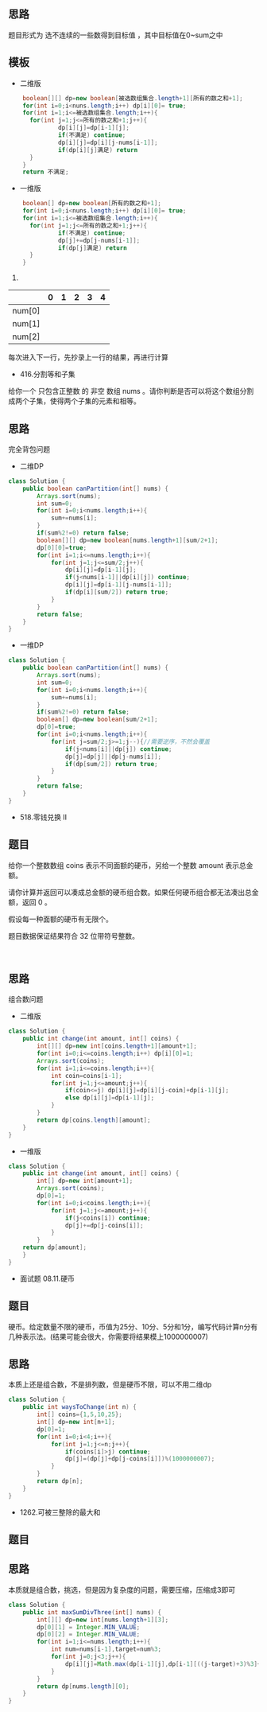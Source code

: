 ## 思路
题目形式为 选不连续的一些数得到目标值 ，其中目标值在0~sum之中
## 模板
* 二维版

```java
    boolean[][] dp=new boolean[被选数组集合.length+1][所有的数之和+1];
    for(int i=0;i<nuns.length;i++) dp[i][0]= true;
    for(int i=1;i<=被选数组集合.length;i++){
      for(int j=1;j<=所有的数之和+1;j++){
              dp[i][j]=dp[i-1][j];
              if(不满足) continue;
              dp[i][j]=dp[i][j-nums[i-1]];
              if(dp[i][j]满足) return
      }
    }
    return 不满足;
```
* 一维版

```java
    boolean[] dp=new boolean[所有的数之和+1];
    for(int i=0;i<nuns.length;i++) dp[i][0]= true;
    for(int i=1;i<=被选数组集合.length;i++){
      for(int j=1;j<=所有的数之和+1;j++){
              if(不满足) continue;
              dp[j]+=dp[j-nums[i-1]];
              if(dp[j]满足) return
      }
    }
```
1. 

|        | 0    | 1    | 2    | 3    | 4    |
| ------ | ---- | ---- | ---- | ---- | ---- |
| num[0] |      |      |      |      |      |
| num[1] |      |      |      |      |      |
| num[2] |      |      |      |      |      |

每次进入下一行，先抄录上一行的结果，再进行计算
*  416.分割等和子集

给你一个 只包含正整数 的 非空 数组 nums 。请你判断是否可以将这个数组分割成两个子集，使得两个子集的元素和相等。
## 思路
完全背包问题
* 二维DP
```java
class Solution {
    public boolean canPartition(int[] nums) {
        Arrays.sort(nums);
        int sum=0;
        for(int i=0;i<nums.length;i++){
            sum+=nums[i];
        }
        if(sum%2!=0) return false;
        boolean[][] dp=new boolean[nums.length+1][sum/2+1];
        dp[0][0]=true;
        for(int i=1;i<=nums.length;i++){
            for(int j=1;j<=sum/2;j++){
                dp[i][j]=dp[i-1][j];
                if(j<nums[i-1]||dp[i][j]) continue;
                dp[i][j]=dp[i-1][j-nums[i-1]];
                if(dp[i][sum/2]) return true;
            }
        }
        return false;
    }
}
```
* 一维DP

```java
class Solution {
    public boolean canPartition(int[] nums) {
        Arrays.sort(nums);
        int sum=0;
        for(int i=0;i<nums.length;i++){
            sum+=nums[i];
        }
        if(sum%2!=0) return false;
        boolean[] dp=new boolean[sum/2+1];
        dp[0]=true;
        for(int i=0;i<nums.length;i++){
            for(int j=sum/2;j>=1;j--){//需要逆序，不然会覆盖
                if(j<nums[i]||dp[j]) continue;
                dp[j]=dp[j]||dp[j-nums[i]];
                if(dp[sum/2]) return true;
            }
        }
        return false;
    }
}
```
*  518.零钱兑换 II

## 题目
给你一个整数数组 coins 表示不同面额的硬币，另给一个整数 amount 表示总金额。

请你计算并返回可以凑成总金额的硬币组合数。如果任何硬币组合都无法凑出总金额，返回 0 。

假设每一种面额的硬币有无限个。 

题目数据保证结果符合 32 位带符号整数。

 
## 思路
组合数问题
* 二维版
```java
class Solution {
    public int change(int amount, int[] coins) {
        int[][] dp=new int[coins.length+1][amount+1];
        for(int i=0;i<=coins.length;i++) dp[i][0]=1;
        Arrays.sort(coins);
        for(int i=1;i<=coins.length;i++){
            int coin=coins[i-1];
            for(int j=1;j<=amount;j++){
                if(coin<=j) dp[i][j]=dp[i][j-coin]+dp[i-1][j];
                else dp[i][j]=dp[i-1][j];
            }
        }
        return dp[coins.length][amount];
    }
}
```
* 一维版

```java
class Solution {
    public int change(int amount, int[] coins) {
        int[] dp=new int[amount+1];
        Arrays.sort(coins);
        dp[0]=1;
        for(int i=0;i<coins.length;i++){
            for(int j=1;j<=amount;j++){
                if(j<coins[i]) continue;
                dp[j]+=dp[j-coins[i]];
            }
        }
    return dp[amount];
    }
}
```
* 面试题 08.11.硬币

## 题目
硬币。给定数量不限的硬币，币值为25分、10分、5分和1分，编写代码计算n分有几种表示法。(结果可能会很大，你需要将结果模上1000000007)
## 思路
本质上还是组合数，不是排列数，但是硬币不限，可以不用二维dp
```java
class Solution {
    public int waysToChange(int n) {
        int[] coins={1,5,10,25};
        int[] dp=new int[n+1];
        dp[0]=1;
        for(int i=0;i<4;i++){
            for(int j=1;j<=n;j++){
                if(coins[i]>j) continue;
                dp[j]=(dp[j]+dp[j-coins[i]])%(1000000007);
            }
        }
        return dp[n];
    }
}
```
* 1262.可被三整除的最大和
## 题目
## 思路
本质就是组合数，挑选，但是因为复杂度的问题，需要压缩，压缩成3即可
```java
class Solution {
    public int maxSumDivThree(int[] nums) {
        int[][] dp=new int[nums.length+1][3];
        dp[0][1] = Integer.MIN_VALUE;
        dp[0][2] = Integer.MIN_VALUE;
        for(int i=1;i<=nums.length;i++){
            int num=nums[i-1],target=num%3;
            for(int j=0;j<3;j++){
                dp[i][j]=Math.max(dp[i-1][j],dp[i-1][((j-target)+3)%3]+num);
            }
        }
        return dp[nums.length][0];
    }
}
```
